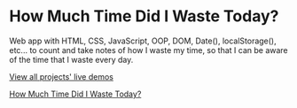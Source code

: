 # How Much Time Did I Waste Today?

Web app with HTML, CSS, JavaScript, OOP, DOM, Date(), localStorage(), etc... to count and take notes of how I waste my time, so that I can be aware of the time that I waste every day.

[View all projects' live demos](https://minhhoccode111.github.io/all-projects-live-demos/) 

[How Much Time Did I Waste Today?](https://minhhoccode111.github.io/how-much-time-did-i-waste-today/)
